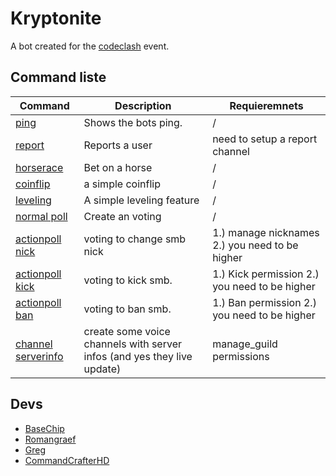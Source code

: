 # Kryptonite
A bot created for the [codeclash](https://github.com/CodersClashS01/) event.

## Command liste
|**Command**                             |**Description**                                                                      |**Requieremnets**|
|----------------------------------------|-------------------------------------------------------------------------------------|------------|
|[ping](https://github.com/BaseChip/code_clash/blob/master/modules/ping.py)|Shows the bots ping.|/|
|[report](https://github.com/BaseChip/code_clash/blob/master/modules/report.py)|Reports a user|need to setup a report channel|
|[horserace](https://github.com/BaseChip/code_clash/blob/master/modules/horserace.py)|Bet on a horse|/|
|[coinflip](https://github.com/BaseChip/code_clash/blob/master/modules/horserace.py)|a simple coinflip|/|
|[leveling](https://github.com/BaseChip/code_clash/blob/master/modules/levels.py)|A simple leveling feature|/|
|[normal poll](https://github.com/BaseChip/code_clash/blob/master/modules/polls.py)|Create an voting|/|
|[actionpoll nick](https://github.com/BaseChip/code_clash/blob/master/modules/polls.py)|voting to change smb nick|1.) manage nicknames 2.) you need to be higher|
|[actionpoll kick](https://github.com/BaseChip/code_clash/blob/master/modules/polls.py)| voting to kick smb.| 1.) Kick permission 2.) you need to be higher|
|[actionpoll ban](https://github.com/BaseChip/code_clash/blob/master/modules/polls.py)| voting to ban smb.| 1.) Ban permission 2.) you need to be higher|
|[channel serverinfo](https://github.com/BaseChip/code_clash/blob/master/modules/ping.py)|create some voice channels with server infos (and yes they live update)|manage_guild permissions|
## Devs
 + [BaseChip](https://github.com/BaseChip)
 + [Romangraef](https://github.com/romangraef)
 + [Greg](https://github.com/GregTCLTK)
 + [CommandCrafterHD](https://github.com/CommandCrafterHD)
